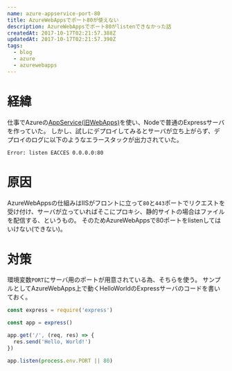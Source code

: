 ```yaml
---
name: azure-appservice-port-80
title: AzureWebAppsでポート80が使えない
description: AzureWebAppsでポート80がlistenできなかった話
createdAt: 2017-10-17T02:21:57.388Z
updatedAt: 2017-10-17T02:21:57.390Z
tags:
  - blog
  - azure
  - azurewebapps
---
```

# 経緯

仕事でAzureの[AppService(旧WebApps)](https://azure.microsoft.com/ja-jp/services/app-service/web/)を使い、Nodeで普通のExpressサーバを作っていた。
しかし、試しにデプロイしてみるとサーバが立ち上がらず、デプロイのログに以下のようなエラースタックが出力されていた。

```
Error: listen EACCES 0.0.0.0:80
```

# 原因

AzureWebAppsの仕組みはIISがフロントに立って`80`と`443`ポートでリクエストを受け付け、サーバが立っていればそこにプロキシ、静的サイトの場合はファイルを配信する、というもの。
そのためAzureWebAppsで80ポートをlistenしてはいけない(できない)。

# 対策

環境変数`PORT`にサーバ用のポートが用意されている為、そちらを使う。
サンプルとしてAzureWebApps上で動くHelloWorldのExpressサーバのコードを書いておく。

```js
const express = require('express')

const app = express()

app.get('/', (req, res) => {
  res.send('Hello, World!')
})

app.listen(process.env.PORT || 80)
```
